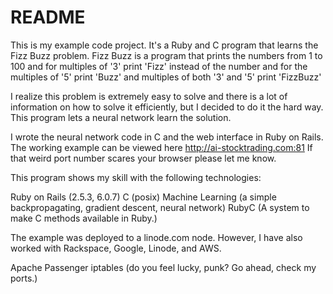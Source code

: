 # README

This is my example code project.  It's a Ruby and C program that learns the Fizz Buzz problem.   Fizz Buzz is a program that prints the numbers from 1 to 100 and for multiples of '3' print 'Fizz' instead of the number and for the multiples of '5' print 'Buzz' and multiples of both '3' and '5' print 'FizzBuzz'

I realize this problem is extremely easy to solve and there is a lot of information on how to solve it efficiently, but I decided to do it the hard way.  This program lets a neural network learn the solution.

I wrote the neural network code in C and the web interface in Ruby on Rails.  The working example can be viewed here http://ai-stocktrading.com:81
If that weird port number scares your browser please let me know.

This program shows my skill with the following technologies:

Ruby on Rails (2.5.3, 6.0.7)
C (posix)
Machine Learning (a simple backpropagating, gradient descent, neural network)
RubyC (A system to make C methods available in Ruby.)

The example was deployed to a linode.com node.  However, I have also worked with Rackspace, Google, Linode, and AWS.

Apache
Passenger
iptables (do you feel lucky, punk?  Go ahead, check my ports.)
